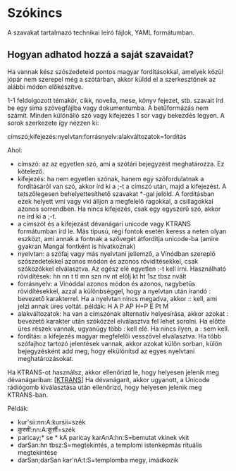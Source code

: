 # Szókincs

A szavakat tartalmazó technikai leíró fájlok, YAML formátumban.

## Hogyan adhatod hozzá a saját szavaidat?

Ha vannak kész szószedeteid pontos magyar fordításokkal, amelyek közül jópár nem szerepel még
a szótárban, akkor küldd el a szerkesztőnek az alábbi módon előkészítve.

1-1 feldolgozott témakör, cikk, novella, mese, könyv fejezet, stb. szavait írd be egy sima
szövegfájlba vagy dokumentumba. A betűformázás nem számít. Minden különálló szó vagy kifejezés 1 sor
vagy bekezdés legyen. A sorok szerkezete így nézzen ki:

címszó;kifejezés:nyelvtan:forrásnyelv:alakváltozatok=fordítás

Ahol:
- címszó: az az egyetlen szó, ami a szótári bejegyzést meghatározza. Ez kötelező.
- kifejezés: ha nem egyetlen szónak, hanem egy szófordulatnak a fordításáról van szó,
  akkor írd ki a ;-t a címszó után, majd a kifejezést. A tetszőlegesen behelyettesíthető szavakat
  *-gal jelöld. A fordításban ezek helyett vmi vagy vki álljon a megfelelő ragokkal, a csillagokkal
  azonos sorrendben. Ha nincs kifejezés, csak egy egyszerű szó, akkor ne írd ki a ;-t.
- a címszót és a kifejezást dévanágarí unicode vagy KTRANS formátumban írd le. Más típusú,
  régi fontok esetén keress a neten olyan eszközt, ami annak a fontnak a szövegét átfordítja
  unicode-ba (amire gyakran Mangal fontként is hivatkoznak)
- nyelvtan: a szófaj vagy más nyelvtani jellemző, a Vinódban szereplő szószedetekkel azonos módon
  és azonos rövidítésekkel, csak szóközökkel elválasztva. Az egész elé egyetlen :-t kell
  írni. Használható rövidítések: hn nn t tl mn szn nv nt elölj kt ht 1sz tbsz nvált
- forrásnyelv: a Vinóddal azonos módon és azonos, nagybetűs rövidítésekkel, azzal a különbséggel,
  hogy a nyelvtan után írandó : bevezető karakterrel. Ha a nyelvtan nincs megadva, akkor :: kell,
  ami jelzi annak üres voltát. példák: H A P AP H+P E Pt M
- alakváltozatok: ha van a címszónak alternatív helyesírása, akkor azokat : bevezető karakter
  után szóközzel elválasztva fel lehet sorolni. Ha előtte üres részek vannak, ugyanúgy több
  : kell elé. Ha nincs ilyen, a : sem kell.
- fordítás: a kifejezés magyar megfelelői vesszővel elválasztva. Ha több szófajhoz tartozó
  jelentések vannak, akkor azokat külön sorban, külön bejegyzésként add meg, hogy elkülönítsd
  az egyes nyelvtani meghatározásokat.

Ha KTRANS-ot használsz, akkor ellenőrizd le, hogy helyesen jelenik meg dévanágaríban:
[[KTRANS]](https://hindihun.appspot.com/ktrans) Ha dévanágarít, akkor ugyanott,
a Unicode rádiógomb kiválasztása után ellenőrizd, hogy helyesen jelenik meg KTRANS-ban.

Példák:
- kur'sii:nn:A:kursii=szék
- कुरसी:nn:A:कुर्सी=szék
- paricay;* se * kA paricay karAnA:hn:S=bemutat vkinek vkit
- darSan:hn tbsz:S=megtekintés, a templomi istenképmás rituális megtekintése
- darSan;darSan kar'nA:t:S=templomba megy, imádkozik
